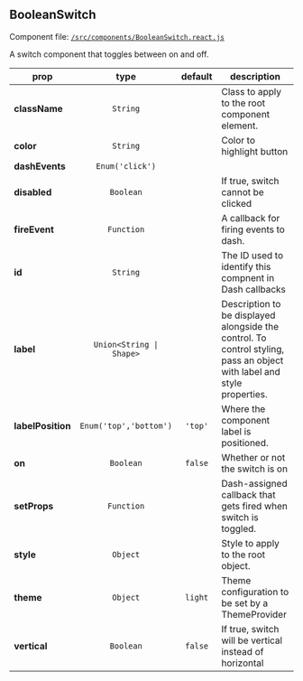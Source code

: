 
## BooleanSwitch

Component file: [`/src/components/BooleanSwitch.react.js`](/src/components/BooleanSwitch.react.js)

A switch component that toggles
between on and off.

prop | type | default | description
---- | :----: | :-------: | -----------
**className** | `String` |  | Class to apply to the root component element.
**color** | `String` |  | Color to highlight button
**dashEvents** | `Enum('click')` |  | 
**disabled** | `Boolean` |  | If true, switch cannot be clicked
**fireEvent** | `Function` |  | A callback for firing events to dash.
**id** | `String` |  | The ID used to identify this compnent in Dash callbacks
**label** | `Union<String \| Shape>` |  | Description to be displayed alongside the control. To control styling, pass an object with label and style properties.
**labelPosition** | `Enum('top','bottom')` | `'top'` | Where the component label is positioned.
**on** | `Boolean` | `false` | Whether or not the switch is on
**setProps** | `Function` |  | Dash-assigned callback that gets fired when switch is toggled.
**style** | `Object` |  | Style to apply to the root object.
**theme** | `Object` | `light` | Theme configuration to be set by a ThemeProvider
**vertical** | `Boolean` | `false` | If true, switch will be vertical instead of horizontal
